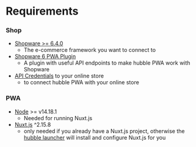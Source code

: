 # Requirements

### Shop
- [Shopware >= 6.4.0](https://developer.shopware.com/docs/guides/installation)
  - The e-commerce framework you want to connect to
- [Shopware 6 PWA Plugin](https://github.com/elkmod/SwagShopwarePwa)
  - A plugin with useful API endpoints to make hubble PWA work with Shopware
- [API Credentials](https://docs.shopware.com/en/shopware-6-en/settings/saleschannel#api-access) to your online store
  - to connect hubble PWA with your online store

### PWA
- [Node](https://nodejs.org/en/download/package-manager/) >= v14.18.1
  - Needed for running Nuxt.js
- [Nuxt.js](https://nuxtjs.org/docs/get-started/installation/) ^2.15.8
  - only needed if you already have a Nuxt.js project, otherwise the 
  [hubble launcher](/pwa/what/installation.html#install-from-scratch-including-fully-configured-nuxt-js-project) 
  will install and configure Nuxt.js for you 
